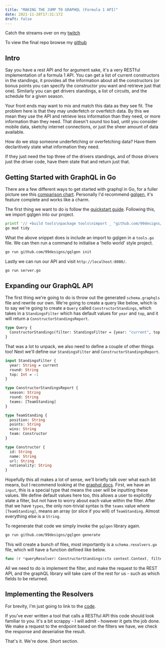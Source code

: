 ```yaml
---
title: "MAKING THE JUMP TO GRAPHQL (Formula 1 API)"
date: 2021-11-28T17:31:17Z
draft: false
---
```


Catch the streams over on my [twitch](https://www.twitch.tv/dejophus)

To view the final repo browse my [github](https://github.com/trelore/formulagraphql)

## Intro

Say you have a rest API and for argument sake, it's a very RESTful implementation of a formula 1 API.
You can get a list of current constructors in the standings, it provides all the information about all the constructors (or bonus points you can specify the constructor you want and retrieve just that one).
Similarly you can get drivers standings, a list of circuits, and the schedule for a given season.

Your front ends may want to mix and match this data as they see fit.
The problem here is that they may underfetch or overfetch data.
By this we mean they use the API and retrieve less information than they need, or more information than they need.
That doesn't sound too bad, until you consider mobile data, sketchy internet connections, or just the sheer amount of data available.

How do we stop someone underfetching or overfetching data?
Have them declaritively state what information they need.

If they just need the top three of the drivers standings, and of those drivers just the driver code, have them state that and return just that.

## Getting Started with GraphQL in Go

There are a few different ways to get started with graphql in Go, for a fuller picture see this [comparison chart](https://gqlgen.com/feature-comparison/).
Personally I'd recommend [gqlgen](https://github.com/99designs/gqlgen), it's feature complete and works like a charm.

The first thing we want to do is follow the [quickstart guide](https://github.com/99designs/gqlgen#quick-start).
Following this, we import gqlgen into our project.

```sh
printf '// +build tools\npackage tools\nimport _ "github.com/99designs/gqlgen"' | gofmt > tools.go
go mod tidy
```

What the above snippet does is include an import to gqlgen in a `tools.go` file.
We can then run a command to initialise a 'hello world' style project.

```sh
go run github.com/99designs/gqlgen init
```

Lastly we can run our API and visit `http://localhost:8080/`.

```sh
go run server.go
```

## Expanding our GraphQL API

The first thing we're going to do is throw out the generated `schema.graphqls` file and rewrite our own.
We're going to create a query like below, which is to say we're going to create a `Query` called `ConstructorStandings`, which takes in a `StandingsFilter` which has default values for `year` and `top`, and it will return a `ConstructorStandingsReport`.

```graphql
type Query {
  ConstructorStandings(filter: StandingsFilter = {year: "current", top: -1}): ConstructorStandingsReport
}
```

That was a lot to unpack, we also need to define a couple of other things too!
Next we'll define our `StandingsFilter` and `ConstructorStandingsReport`.

```graphql
input StandingsFilter {
  year: String = current
  round: String
  top: Int = -1
}

type ConstructorStandingsReport {
  season: String
  round: String
  teams: [TeamStanding]
}

type TeamStanding {
  position: String
  points: String
  wins: String
  team: Constructor
}

type Constructor {
  id: String
  name: String
  url: String
  nationality: String
}
```

Hopefully this all makes a lot of sense, we'll briefly talk over what each bit means, but I recommend looking at the [graphql docs](https://graphql.org/learn/).
First, we have an `input`, this is a special type that means the user will be inputting these values.
We define default values here too, this allows a user to explicitly state a filter, but not have to worry about each value within the filter.
After that we have `types`, the only non-trivial syntax is the `teams` value where `[TeamStanding]`, means an array (or slice if you will) of `TeamStanding`.
Almost everything else is a `String`.

To regenerate that code we simply invoke the `gqlgen` library again.

```sh
go run github.com/99designs/gqlgen generate
```

This will create a bunch of files, most importantly is a `schema.resolvers.go` file, which will have a function defined like below.

```go
func (r *queryResolver) ConstructorStandings(ctx context.Context, filter *model.StandingsFilter) (*model.ConstructorStandingsReport, error) {...}
```

All we need to do is implement the filter, and make the request to the REST API, and the graphQL library will take care of the rest for us - such as which fields to be returned.

## Implementing the Resolvers

For brevity, I'm just going to link to the [code](https://github.com/trelore/formulagraphql/blob/4197607d66bfeda6b5dad235237d06bf56eb6a8b/graph/schema.resolvers.go#L21-L54).

If you've ever written a tool that calls a RESTful API this code should look familiar to you.
It's a bit scrappy - I will admit - however it gets the job done.
We make a request to the endpoint based on the filters we have, we check the response and deserialise the result.

That's it.
We're done.
Short section.
